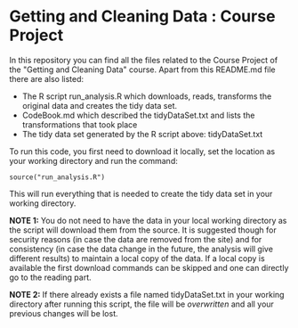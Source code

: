 Getting and Cleaning Data : Course Project
========================================================


In this repository you can find all the files related to the Course Project of the "Getting and Cleaning Data" course. Apart from this README.md file there are also listed:

* The R script run_analysis.R which downloads, reads, transforms the original data and creates the tidy data set.
* CodeBook.md which described the tidyDataSet.txt and lists the transformations that took place
* The tidy data set generated by the R script above: tidyDataSet.txt

To run this code, you first need to download it locally, set the location as your working directory and run the command:

```
source("run_analysis.R")

```

This will run everything that is needed to create the tidy data set in your working directory.

**NOTE 1:** You do not need to have the data in your local working directory as the script will download them from the source. It is suggested though for security reasons (in case the data are removed from the site) and for consistency (in case the data change in the future, the analysis will give different results) to maintain a local copy of the data. If a local copy is available the first download commands can be skipped and one can directly go to the reading part.

**NOTE 2:** If there already exists a file named tidyDataSet.txt in your working directory after running this script, the file will be *overwritten* and all your previous changes will be lost.
